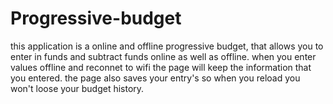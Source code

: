 # Progressive-budget

this application is a online and offline progressive budget, that allows you to enter in funds and subtract funds online as well as offline. when you enter values offline and reconnet to wifi the page will keep the information that you entered. the page also saves your entry's so when you reload you won't loose your budget history.